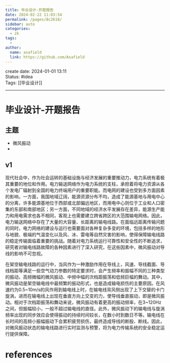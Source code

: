 ```yaml
---
title: 毕业设计-开题报告
date: 2024-02-22 11:03:54
permalink: /pages/8c2618/
sidebar: auto
categories:
  - zk
tags:
  - 
author: 
  name: asafield
  link: https://github.com/Asafield
---
```


create date: 2024-01-01 13:11  
Status: #idea  
Tags: [[毕业设计]] 

---

# 毕业设计-开题报告
## 主题
- 微风振动
- 

## v1
现代社会中，作为社会运转的基础设施与经济发展的重要推动力，电力系统有着极其重要的地位和作用。电力输送网络作为电力系统的支柱，承担着将电力资源从各个发电厂辐射到全国的电力终端用户的重要职能。而电网的建设也受到多方面因素的影响，一方面，我国地域辽阔，能源资源分布不均，造成了能源基地与用电中心的分离，许多能源基地位于西部或北部偏远地区，而用电中心则位于工业和人口密集的东部和南部地区；另一方面，不同地域的经济水平发展存在差异，能源生产能力和用电需求也各不相同，客观上也需要建立跨省跨区的大范围输电网络。因此，电力输送网络中存在了大量的大容量、长距离的输电线路。在面临远距离传输问题的同时，电力网络的建设与运行也需要面对各种复杂多变的环境，包括多样的地形与地貌、极端的气温变化以及风、冰、雷电等自然灾害的影响，使得保障输电线路的稳定传输面临着重要的挑战。随着对电力系统运行可靠性和安全性的不断追求，研究者对输电线路故障的各种因素进行了深入研究，在这些因素中，微风振动对导线的影响不可忽视。

在架空输电线路的运行中，当风作为一种激励作用在导线上，风速、导线截面、导线档距等满足一些空气动力参数的特定要求时，会产生频率和振幅不同的三种类型的振动，高频微幅的微风振动、中频中幅的次档距振荡和低频巨幅的舞动。其中，微风振动是架空输电线中最频繁的振动形式，也是造成输电损伤的主要原因。在风速约为0.5~10m/s的风作用到输电线上时，在输电线背风侧出现了上下交替的卡门旋涡，进而在输电线上出现在垂直方向上交变的力，使导线垂直振动，即是微风振动。相对于次档距振荡和舞动来说，微风振动有着更高的振动频率，在3~120Hz之间，但振幅较小，一般不超过输电线的直径。此外，微风振动下的输电线与旋涡频率出现的同步效应会使得振动的持续时间较长，在数小时到数日不等。输电线在长时间的高频小振幅振动下会累积疲劳损伤，最终造成导线的断股、断线。因此，对微风振动状态的输电线路进行实时监测与预警，将为电力传输系统的安全稳定运行提供保障。
# references